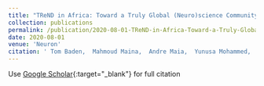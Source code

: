 ```yaml
---
title: "TReND in Africa: Toward a Truly Global (Neuro)science Community"
collection: publications
permalink: /publication/2020-08-01-TReND-in-Africa-Toward-a-Truly-Global-Neuroscience-Community
date: 2020-08-01
venue: 'Neuron'
citation: ' Tom Baden,  Mahmoud Maina,  Andre Maia,  Yunusa Mohammed,  Thomas Auer,  Ana Silbering,  Lukas Tobel,  Marie Pertin,  Renee Hartig,  Jelena Aleksic,  Ibukun Akinrinade,  Mosab Awadelkareem,  Artemis Koumoundourou,  Aled Jones,  Fabiana Arieti,  Andrew Beale,  Daniel Münch,  Samyra Salek,  Sadiq Yusuf,  Lucia Prieto-Godino, &quot;TReND in Africa: Toward a Truly Global (Neuro)science Community.&quot; Neuron, 2020.'
---
```

Use [Google Scholar](https://scholar.google.com/scholar?q=TReND+in+Africa:+Toward+a+Truly+Global+(Neuro)science+Community){:target="_blank"} for full citation